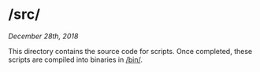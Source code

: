 # /src/
*December 28th, 2018*

This directory contains the source code for scripts. Once completed, these scripts are compiled into binaries in [/bin/](/bin/).
